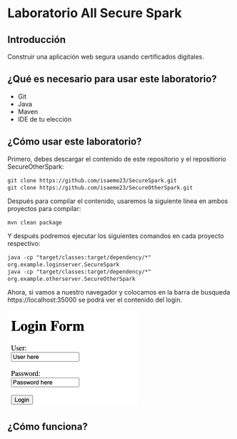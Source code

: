 # Laboratorio All Secure Spark

## Introducción
Construir una aplicación web segura usando certificados digitales.

## ¿Qué es necesario para usar este laboratorio?
- Git
- Java
- Maven
- IDE de tu elección

## ¿Cómo usar este laboratorio?
Primero, debes descargar el contenido de este repositorio y el repositiorio SecureOtherSpark:
    
    git clone https://github.com/isaeme23/SecureSpark.git
    git clone https://github.com/isaeme23/SecureOtherSpark.git

Después para compilar el contenido, usaremos la siguiente línea en ambos proyectos para compilar:

    mvn clean package

Y después podremos ejecutar los siguientes comandos en cada proyecto respectivo:
    
    java -cp "target/classes:target/dependency/*" org.example.loginserver.SecureSpark
    java -cp "target/classes:target/dependency/*" org.example.otherserver.SecureOtherSpark

Ahora, si vamos a nuestro navegador y colocamos en la barra de busqueda https://localhost:35000 se podrá
ver el contenido del login.

![img1.png](img%2Fimg1.png)

## ¿Cómo funciona?

